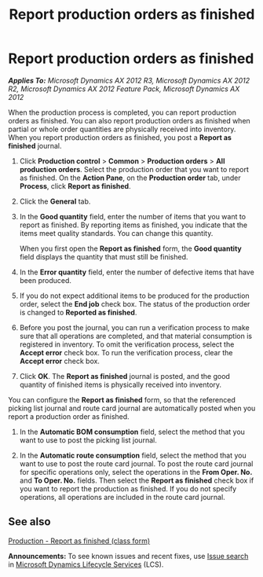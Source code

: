 ﻿---
title: Report production orders as finished
TOCTitle: Report production orders as finished
ms:assetid: 48b853f5-d719-40be-96fe-0495bf7a470c
ms:mtpsurl: https://technet.microsoft.com/en-us/library/Aa497003(v=AX.60)
ms:contentKeyID: 36056930
ms.date: 04/18/2014
mtps_version: v=AX.60
f1_keywords:
- final
- complete
- production
- order
- orders
- finished
- report as finished
---

# Report production orders as finished 


_**Applies To:** Microsoft Dynamics AX 2012 R3, Microsoft Dynamics AX 2012 R2, Microsoft Dynamics AX 2012 Feature Pack, Microsoft Dynamics AX 2012_

When the production process is completed, you can report production orders as finished. You can also report production orders as finished when partial or whole order quantities are physically received into inventory. When you report production orders as finished, you post a **Report as finished** journal.

1.  Click **Production control** \> **Common** \> **Production orders** \> **All production orders**. Select the production order that you want to report as finished. On the **Action Pane**, on the **Production order** tab, under **Process**, click **Report as finished**.

2.  Click the **General** tab.

3.  In the **Good quantity** field, enter the number of items that you want to report as finished. By reporting items as finished, you indicate that the items meet quality standards. You can change this quantity.
    
    When you first open the **Report as finished** form, the **Good quantity** field displays the quantity that must still be finished.

4.  In the **Error quantity** field, enter the number of defective items that have been produced.

5.  If you do not expect additional items to be produced for the production order, select the **End job** check box. The status of the production order is changed to **Reported as finished**.

6.  Before you post the journal, you can run a verification process to make sure that all operations are completed, and that material consumption is registered in inventory. To omit the verification process, select the **Accept error** check box. To run the verification process, clear the **Accept error** check box.

7.  Click **OK**. The **Report as finished** journal is posted, and the good quantity of finished items is physically received into inventory.

You can configure the **Report as finished** form, so that the referenced picking list journal and route card journal are automatically posted when you report a production order as finished.

1.  In the **Automatic BOM consumption** field, select the method that you want to use to post the picking list journal.

2.  In the **Automatic route consumption** field, select the method that you want to use to post the route card journal. To post the route card journal for specific operations only, select the operations in the **From Oper. No.** and **To Oper. No.** fields. Then select the **Report as finished** check box if you want to report the production as finished. If you do not specify operations, all operations are included in the route card journal.

## See also

[Production - Report as finished (class form)](https://technet.microsoft.com/en-us/library/aa600184\(v=ax.60\))

  
**Announcements:** To see known issues and recent fixes, use [Issue search](http://go.microsoft.com/fwlink/?linkid=389258) in [Microsoft Dynamics Lifecycle Services](http://go.microsoft.com/fwlink/?linkid=306505) (LCS).

